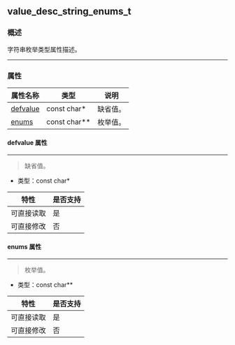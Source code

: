 ## value\_desc\_string\_enums\_t
### 概述

 字符串枚举类型属性描述。


----------------------------------
### 属性
<p id="value_desc_string_enums_t_properties">

| 属性名称 | 类型 | 说明 | 
| -------- | ----- | ------------ | 
| <a href="#value_desc_string_enums_t_defvalue">defvalue</a> | const  char* | 缺省值。 |
| <a href="#value_desc_string_enums_t_enums">enums</a> | const char** | 枚举值。 |
#### defvalue 属性
-----------------------
> <p id="value_desc_string_enums_t_defvalue"> 缺省值。



* 类型：const  char*

| 特性 | 是否支持 |
| -------- | ----- |
| 可直接读取 | 是 |
| 可直接修改 | 否 |
#### enums 属性
-----------------------
> <p id="value_desc_string_enums_t_enums"> 枚举值。



* 类型：const char**

| 特性 | 是否支持 |
| -------- | ----- |
| 可直接读取 | 是 |
| 可直接修改 | 否 |
